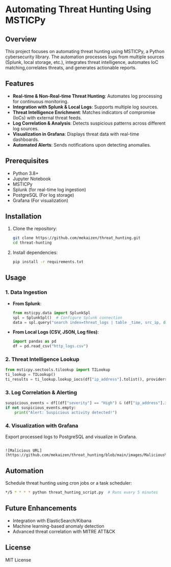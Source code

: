 # Automating Threat Hunting Using MSTICPy

## Overview
This project focuses on automating threat hunting using MSTICPy, a Python cybersecurity library. The automation processes logs from multiple sources (Splunk, local storage, etc.), integrates threat intelligence, automates IoC matching,correlates threats, and generates actionable reports.

## Features
- **Real-time & Non-Real-time Threat Hunting**: Automates log processing for continuous monitoring.
- **Integration with Splunk & Local Logs**: Supports multiple log sources.
- **Threat Intelligence Enrichment**: Matches indicators of compromise (IoCs) with external threat feeds.
- **Log Correlation & Analysis**: Detects suspicious patterns across different log sources.
- **Visualization in Grafana**: Displays threat data with real-time dashboards.
- **Automated Alerts**: Sends notifications upon detecting anomalies.

## Prerequisites
- Python 3.8+
- Jupyter Notebook
- MSTICPy 
- Splunk (for real-time log ingestion)
- PostgreSQL (For log storage)
- Grafana (For visualization)

## Installation
1. Clone the repository:
   ```sh
   git clone https://github.com/mekaizen/threat_hunting.git
   cd threat-hunting
   ```
2. Install dependencies:
   ```sh
   pip install -r requirements.txt
   ```


## Usage
### 1. Data Ingestion
- **From Splunk**:
  ```python
  from msticpy.data import SplunkSpl
  spl = SplunkSpl()  # Configure Splunk connection
  data = spl.query("search index=threat_logs | table _time, src_ip, dest_ip, user")
  ```
- **From Local Logs (CSV, JSON, Log files)**:
  ```python
  import pandas as pd
  df = pd.read_csv("http_logs.csv")
  ```

### 2. Threat Intelligence Lookup
```python
from msticpy.sectools.tilookup import TILookup
ti_lookup = TILookup()
ti_results = ti_lookup.lookup_iocs(df["ip_address"].tolist(), providers=["OTX", "VirusTotal"])
```

### 3. Log Correlation & Alerting
```python
suspicious_events = df[(df["severity"] == "High") & (df["ip_address"].isin(ti_results.keys()))]
if not suspicious_events.empty:
    print("Alert: Suspicious activity detected!")
```

### 4. Visualization with Grafana 
Export processed logs to PostgreSQL and visualize in Grafana.

```

![Malicious URL](https://github.com/mekaizen/threat_hunting/blob/main/images/Malicious%20URL.png)

```

## Automation
Schedule threat hunting using cron jobs or a task scheduler:
```sh
*/5 * * * * python threat_hunting_script.py  # Runs every 5 minutes
```

## Future Enhancements
- Integration with ElasticSearch/Kibana
- Machine learning-based anomaly detection
- Advanced threat correlation with MITRE ATT&CK

## License
MIT License



